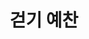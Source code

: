 ---
title: 걷기 예찬
slug: rjerldPcks
layout: post
category: book
coverUrl: http://image.kyobobook.co.kr/images/book/large/134/l9788972752134.jpg
---